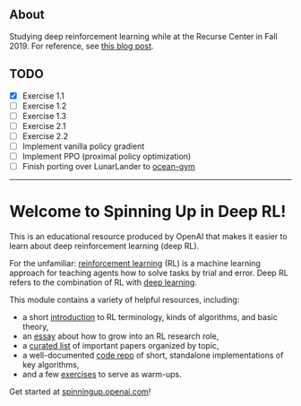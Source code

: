 ## About 
Studying deep reinforcement learning while at the Recurse Center in 
Fall 2019. For reference, see [this blog post](https://reading.supply/@mathemakitten/the-recurse-center-six-weeks-of-learning-SHgqLD).

## TODO

* [x] Exercise 1.1
* [ ] Exercise 1.2 
* [ ] Exercise 1.3 
* [ ] Exercise 2.1 
* [ ] Exercise 2.2 
* [ ] Implement vanilla policy gradient 
* [ ] Implement PPO (proximal policy optimization)
* [ ] Finish porting over LunarLander to [ocean-gym](https://github.com/mathemakitten/gym)

***


Welcome to Spinning Up in Deep RL! 
==================================

This is an educational resource produced by OpenAI that makes it easier to learn about deep reinforcement learning (deep RL).

For the unfamiliar: [reinforcement learning](https://en.wikipedia.org/wiki/Reinforcement_learning) (RL) is a machine learning approach for teaching agents how to solve tasks by trial and error. Deep RL refers to the combination of RL with [deep learning](http://ufldl.stanford.edu/tutorial/).

This module contains a variety of helpful resources, including:

- a short [introduction](https://spinningup.openai.com/en/latest/spinningup/rl_intro.html) to RL terminology, kinds of algorithms, and basic theory,
- an [essay](https://spinningup.openai.com/en/latest/spinningup/spinningup.html) about how to grow into an RL research role,
- a [curated list](https://spinningup.openai.com/en/latest/spinningup/keypapers.html) of important papers organized by topic,
- a well-documented [code repo](https://github.com/openai/spinningup) of short, standalone implementations of key algorithms,
- and a few [exercises](https://spinningup.openai.com/en/latest/spinningup/exercises.html) to serve as warm-ups.

Get started at [spinningup.openai.com](https://spinningup.openai.com)!